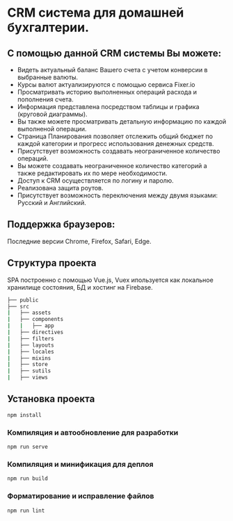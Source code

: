 # CRM система для домашней бухгалтерии. 

## С помощью данной CRM системы Вы можете: 
* Видеть актуальный баланс Вашего счета с учетом конверсии в выбранные валюты. 
* Курсы валют актуализируются с помощью сервиса Fixer.io
* Просматривать историю выполненных операций расхода и пополнения счета.
* Информация представлена посредством таблицы и графика (круговой диаграммы).
* Вы также можете просматривать детальную информацию по каждой выполненой операции.
* Страница Планирования позволяет отслежить общий бюджет по каждой категории и прогресс использования денежных средств.
* Присутствует возможность создавать неограниченное количество операций. 
* Вы можете создавать неограниченное количество категорий а также редактировать их по мере необходимости.
* Доступ к CRM осуществляется по логину и паролю.
* Реализована защита роутов.
* Присутствует возможность переключения между двумя языками: Русский и Английский.

## Поддержка браузеров: 
Последние версии Chrome, Firefox, Safari, Edge.

## Структура проекта
SPA построенно с помощью Vue.js, Vuex ипользуется как локальное хранилище состояния, БД и хостинг на Firebase.

```bash
├── public
├── src
|   ├── assets
|   ├── components
|   |   ├── app
|   ├── directives
|   ├── filters
|   ├── layouts
|   ├── locales
|   ├── mixins
|   ├── store
|   ├── sutils
|   ├── views
```

## Установка проекта
```
npm install
```

### Компиляция и автообновление для разработки
```
npm run serve
```

### Компиляция и минификация для деплоя
```
npm run build
```

### Форматирование и исправление файлов
```
npm run lint
```